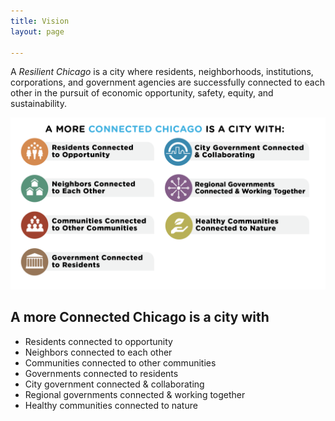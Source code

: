 ```yaml
---
title: Vision
layout: page

---
```


A _Resilient Chicago_ is a city where residents, neighborhoods, institutions, corporations, and government agencies are successfully connected to each other in the pursuit of economic opportunity, safety, equity, and sustainability.

![A connected Chicago is a city that works for everyone.](assets/img/rc/vision.png)

## A more Connected Chicago is a city with

* Residents connected to opportunity
* Neighbors connected to each other
* Communities connected to other communities
* Governments connected to residents
* City government connected & collaborating
* Regional governments connected & working together
* Healthy communities connected to nature

